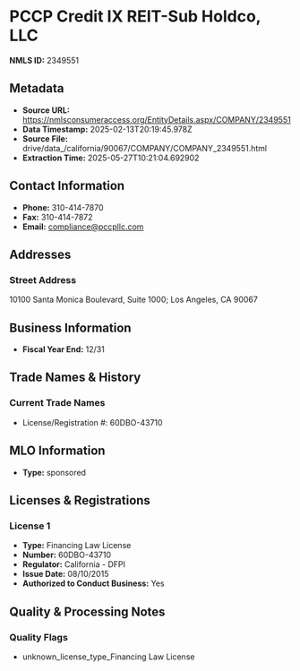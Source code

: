 # PCCP Credit IX REIT-Sub Holdco, LLC

**NMLS ID:** 2349551

## Metadata
- **Source URL:** https://nmlsconsumeraccess.org/EntityDetails.aspx/COMPANY/2349551
- **Data Timestamp:** 2025-02-13T20:19:45.978Z
- **Source File:** drive/data_/california/90067/COMPANY/COMPANY_2349551.html
- **Extraction Time:** 2025-05-27T10:21:04.692902

## Contact Information
- **Phone:** 310-414-7870
- **Fax:** 310-414-7872
- **Email:** compliance@pccpllc.com

## Addresses
### Street Address
10100 Santa Monica Boulevard, Suite 1000; Los Angeles, CA 90067

## Business Information
- **Fiscal Year End:** 12/31

## Trade Names & History
### Current Trade Names
- License/Registration #: 60DBO-43710

## MLO Information
- **Type:** sponsored

## Licenses & Registrations

### License 1
- **Type:** Financing Law License
- **Number:** 60DBO-43710
- **Regulator:** California - DFPI
- **Issue Date:** 08/10/2015
- **Authorized to Conduct Business:** Yes

## Quality & Processing Notes
### Quality Flags
- unknown_license_type_Financing Law License
